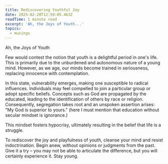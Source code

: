 ```yaml
---
title: Rediscovering Youthful Joy
date: 2025-02-28T12:59:05.463Z
readTime: 1 minute read
excerpt: 'Ah, the Joys of Youth...'
topics:
  - musings
---
```

Ah, the Joys of Youth
 
 Few would contest the notion that youth is a delightful period in one's life. This is primarily due to the unburdened and autonomous nature of a young mind. However, as we age, our minds become trained in seriousness, replacing innocence with contemplation.
 
 In this state, vulnerability emerges, making one susceptible to radical influences. Individuals may feel compelled to join a particular group or adopt specific beliefs. Concepts such as God are propagated by the educated, leading to the identification of others by race or religion. Consequently, segregation takes root and an unspoken assertion arises: "My God is superior to yours." (here I must mention that education without secular mindset is ignorance.)
 
 This mindset fosters hypocrisy, ultimately resulting in the belief that life is a struggle.
 
 To rediscover the joy and playfulness of youth, cleanse your mind and resist indoctrination. Begin anew, without opinions or judgments from the past. Give it a try – you may not be able to articulate the difference, but you will certainly experience it. 
 Stay young.
